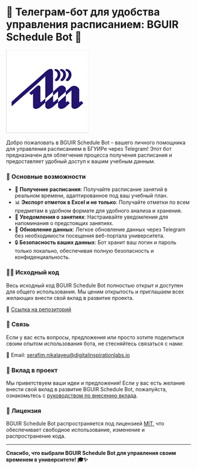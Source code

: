 # 📅 Телеграм-бот для удобства управления расписанием: BGUIR Schedule Bot 🤖

![BGUIR Schedule Bot Logo](./bguir_schedule_bot_logo.png)

Добро пожаловать в BGUIR Schedule Bot – вашего личного помощника для управления расписанием в БГУИРе через Telegram! Этот бот предназначен для облегчения процесса получения расписания и предоставляет удобный доступ к вашим учебным данным.

### 🚀 Основные возможности

- 📆 **Получение расписания**: Получайте расписание занятий в реальном времени, адаптированное под ваш учебный план.
- 📊 **Экспорт отметок в Excel и не только**: Получайте отметки по всем предметам в удобном формате для удобного анализа и хранения.
- 🔔 **Уведомления о занятиях**: Настраивайте уведомления для напоминания о предстоящих занятиях.
- 🔄 **Обновление данных**: Легкое обновление данных через Telegram без необходимости посещения веб-портала университета.
- 🔒 **Безопасность ваших данных**: Бот хранит ваш логин и пароль только локально, обеспечивая полную безопасность и конфиденциальность.

### 👩‍💻 Исходный код

Весь исходный код BGUIR Schedule Bot полностью открыт и доступен для общего использования. Мы ценим открытость и приглашаем всех желающих внести свой вклад в развитие проекта.

🔗 [Ссылка на репозиторий](https://github.com/Jirafek/BSUIR_shedule_bot)

### 📧 Связь

Если у вас есть вопросы, предложения или просто хотите поделиться своим опытом использования бота, не стесняйтесь связаться с нами:

📧 Email: serafim.nikalayeu@digitalinspirationlabs.io

### 🤝 Вклад в проект

Мы приветствуем ваши идеи и предложения! Если у вас есть желание внести свой вклад в развитие BGUIR Schedule Bot, пожалуйста, ознакомьтесь с [руководством по внесению вклада](CONTRIBUTING.md).

### 📄 Лицензия

BGUIR Schedule Bot распространяется под лицензией [MIT](LICENSE), что обеспечивает свободное использование, изменение и распространение кода.

---

**Спасибо, что выбрали BGUIR Schedule Bot для управления своим временем в университете! 🎓✨**
